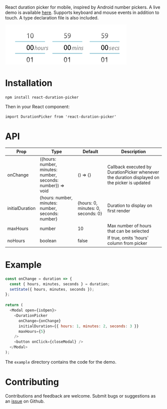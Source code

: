 React duration picker for mobile, inspired by Android number pickers. A live demo is available [here](https://flurmbo.github.io/react-duration-picker). Supports keyboard and mouse events in addition to touch. A type declaration file is also included.

![](usage.gif)

# Installation

`npm install react-duration-picker`

Then in your React component:

`import DurationPicker from 'react-duration-picker'`

# API

| Prop            | Type                                                        | Default                            | Description                                                                                  |
| --------------- | ----------------------------------------------------------- | ---------------------------------- | -------------------------------------------------------------------------------------------- |
| onChange        | ({hours: number, minutes: number, seconds: number}) => void | () => {}                           | Callback executed by DurationPicker whenever the duration displayed on the picker is updated |
| initialDuration | {hours: number, minutes: number, seconds: number}           | {hours: 0, minutes: 0, seconds: 0} | Duration to display on first render                                                          |
| maxHours        | number                                                      | 10                                 | Max number of hours that can be selected                                                     |
| noHours         | boolean                                                     | false                              | If true, omits 'hours' column from picker                                                    |

# Example

```javascript
const onChange = duration => {
  const { hours, minutes, seconds } = duration;
  setState({ hours, minutes, seconds });
};

return (
  <Modal open={isOpen}>
    <DurationPicker
      onChange={onChange}
      initialDuration={{ hours: 1, minutes: 2, seconds: 3 }}
      maxHours={5}
    />
    <button onClick={closeModal} />
  </Modal>
);
```

The `example` directory contains the code for the demo.

# Contributing

Contributions and feedback are welcome. Submit bugs or suggestions as an [issue](https://github.com/flurmbo/react-duration-picker/issues) on Github.
